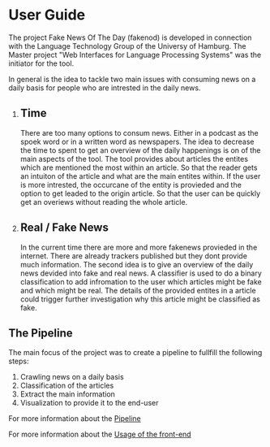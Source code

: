 # User Guide

The project Fake News Of The Day (fakenod) is developed in connection with the Language Technology Group of the Universy of Hamburg. The Master project "Web Interfaces for Language Processing Systems" was the initiator for the tool.

In general is the idea to tackle two main issues with consuming news on a daily basis for people who are intrested in the daily news.

1. ## Time

    There are too many options to consum news. Either in a podcast as the spoek word or in a written word as newspapers.
    The idea to decrease the time to spent to get an overview of the daily happenings is on of the main aspects of the tool. The tool provides about articles the entites which are mentioned the most within an article. So that the reader gets an intuiton of the article and what are the main entites within. If the user is more intrested, the occurcane of the entity is provieded and the option to get leaded to the origin article.
    So that the user can be quickly get an overiews without reading the whole article.

2. ## Real / Fake News

    In the current time there are more and more fakenews provieded in the internet. There are already trackers published but they dont provide much information. The second idea is to give an overview of the daily news devided into fake and real news.
    A classifier is used to do a binary classification to add infromation to the user which articles might be fake and which might be real. The details of the provided entites in a article could trigger further investigation why this article might be classified as fake.

## The Pipeline

The main focus of the project was to create a pipeline to fullfill the following steps:

1. Crawling news on a daily basis
2. Classification of the articles
3. Extract the main information
4. Visualization to provide it to the end-user

For more information about the [Pipeline](./PipeLine.md)

For more information about the [Usage of the front-end](./Front-end-user-guide.md)
